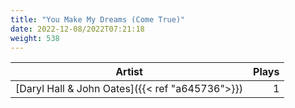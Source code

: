 ```yaml
---
title: "You Make My Dreams (Come True)"
date: 2022-12-08/2022T07:21:18
weight: 538
---
```




 Artist | Plays 
----- | -----:
[Daryl Hall & John Oates]({{< ref "a645736">}}) | 1
